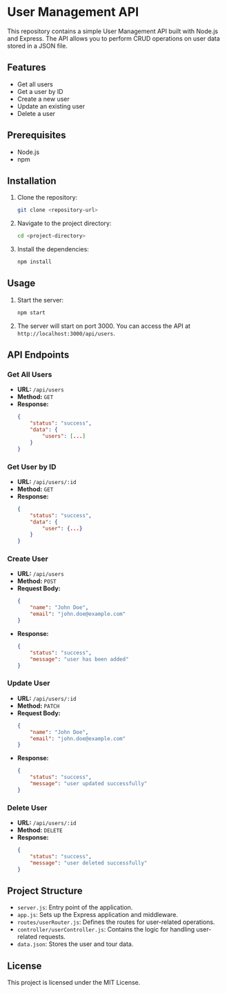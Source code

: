 # User Management API

This repository contains a simple User Management API built with Node.js and Express. The API allows you to perform CRUD operations on user data stored in a JSON file.

## Features

- Get all users
- Get a user by ID
- Create a new user
- Update an existing user
- Delete a user

## Prerequisites

- Node.js
- npm

## Installation

1. Clone the repository:
    ```sh
    git clone <repository-url>
    ```
2. Navigate to the project directory:
    ```sh
    cd <project-directory>
    ```
3. Install the dependencies:
    ```sh
    npm install
    ```

## Usage

1. Start the server:
    ```sh
    npm start
    ```
2. The server will start on port 3000. You can access the API at `http://localhost:3000/api/users`.

## API Endpoints

### Get All Users

- **URL:** `/api/users`
- **Method:** `GET`
- **Response:**
    ```json
    {
        "status": "success",
        "data": {
            "users": [...]
        }
    }
    ```

### Get User by ID

- **URL:** `/api/users/:id`
- **Method:** `GET`
- **Response:**
    ```json
    {
        "status": "success",
        "data": {
            "user": {...}
        }
    }
    ```

### Create User

- **URL:** `/api/users`
- **Method:** `POST`
- **Request Body:**
    ```json
    {
        "name": "John Doe",
        "email": "john.doe@example.com"
    }
    ```
- **Response:**
    ```json
    {
        "status": "success",
        "message": "user has been added"
    }
    ```

### Update User

- **URL:** `/api/users/:id`
- **Method:** `PATCH`
- **Request Body:**
    ```json
    {
        "name": "John Doe",
        "email": "john.doe@example.com"
    }
    ```
- **Response:**
    ```json
    {
        "status": "success",
        "message": "user updated successfully"
    }
    ```

### Delete User

- **URL:** `/api/users/:id`
- **Method:** `DELETE`
- **Response:**
    ```json
    {
        "status": "success",
        "message": "user deleted successfully"
    }
    ```

## Project Structure

- `server.js`: Entry point of the application.
- `app.js`: Sets up the Express application and middleware.
- `routes/userRouter.js`: Defines the routes for user-related operations.
- `controller/userController.js`: Contains the logic for handling user-related requests.
- `data.json`: Stores the user and tour data.

## License

This project is licensed under the MIT License.
